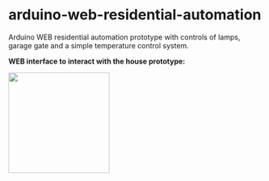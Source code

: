 # arduino-web-residential-automation
Arduino WEB residential automation prototype with controls of lamps, garage gate and a simple temperature control system. 


**WEB interface to interact with the house prototype:**
<p><img src="http://i.imgur.com/u9d5Sfv.png" width="200"></p>



